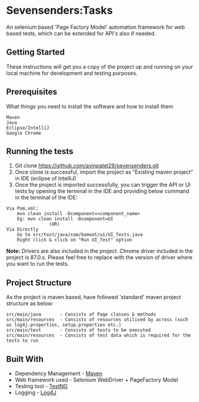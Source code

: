 # Sevensenders:Tasks
An selenium based 'Page Factory Model' automation framework for web based tests, which can be extended for API's also if needed.

## Getting Started
These instructions will get you a copy of the project up and running on your local machine for development and testing purposes.

## Prerequisites
What things you need to install the software and how to install them
```
Maven
Java
Eclipse/IntelliJ
Google Chrome
```

## Running the tests
1. Git clone https://github.com/avinpatel29/sevensenders.git
2. Once clone is successful, import the project as “Existing maven project” in IDE (eclipse of IntelliJ)
3. Once the project is imported successfully, you can trigger the API or UI tests by opening the terminal in the IDE and providing below command in the terminal of the IDE:

```
Via Pom.xml:
    mvn clean install -Dcomponent=<component_name> 
    Eg: mvn clean install -Dcomponent=UI 
                (OR)
Via Directly 
    Go to src/test/java/com/komoot/ui/UI_Tests.java
    Right click & click on "Run UI_Test" option
```

<b>Note:</b> Drivers are also included in the project. Chrome driver included in the project is 87.0.x. Please feel free to replace with the version of driver where you want to run the tests.</font>


## Project Structure
As the project is maven based, have followed 'standard' maven project structure as below:

```
src/main/java       - Consists of Page classes & methods
src/main/resources  - Consists of resources utilised by across (such as log4j.properties, setup.properties etc.)   
src/main/test       - Consists of tests to be executed
src/main/resources  - Consists of test data which is required for the tests to run
```

## Built With
* Dependency Management - [Maven](https://maven.apache.org/)  
* Web framework used    - Selenium WebDriver + PageFactory Model
* Testing tool          - [TestNG](https://testng.org/doc/)
* Logging               - [Log4J](https://logging.apache.org/log4j/2.x/)
